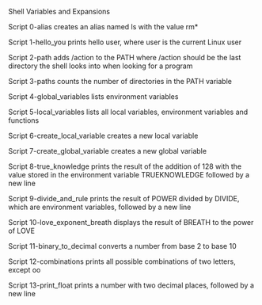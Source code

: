 Shell Variables and Expansions

Script 0-alias creates an alias named ls with the value rm*

Script 1-hello_you prints hello user, where user is the current Linux user

Script 2-path adds /action to the PATH where /action should be the last directory the shell looks into when looking for a program

Script 3-paths counts the number of directories in the PATH variable

Script 4-global_variables lists environment variables

Script 5-local_variables lists all local variables, environment variables and functions

Script 6-create_local_variable creates a new local variable

Script 7-create_global_variable creates a new global variable

Script 8-true_knowledge prints the result of the addition of 128 with the value stored in the environment variable TRUEKNOWLEDGE followed by a new line

Script 9-divide_and_rule prints the result of POWER divided by DIVIDE, which are environment variables, followed by a new line

Script 10-love_exponent_breath displays the result of BREATH to the power of LOVE

Script 11-binary_to_decimal converts a number from base 2 to base 10

Script 12-combinations prints all possible combinations of two letters, except oo

Script 13-print_float prints a number with two decimal places, followed by a new line
